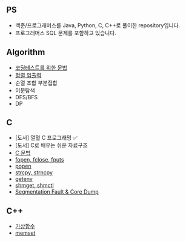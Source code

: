 ## PS
- 백준/프로그래머스를 Java, Python, C, C++로 풀이한 repository입니다.
- 프로그래머스 SQL 문제를 포함하고 있습니다.
## Algorithm
- [코딩테스트를 위한 문법](https://github.com/AnChanUng/Algorithm/blob/main/%EC%BD%94%EB%94%A9%ED%85%8C%EC%8A%A4%ED%8A%B8%20%EC%9E%90%EB%B0%94%20%EB%AC%B8%EB%B2%95.md)
- [정렬 입출력](https://github.com/AnChanUng/Algorithm/blob/main/%EB%AC%B8%EC%9E%90%EC%97%B4%20%EC%A0%95%EB%A0%AC%20%EC%9E%85%EC%B6%9C%EB%A0%A5.md)
- 순열 조합 부분집합
- 이분탐색
- DFS/BFS
- DP

## C
- [도서] 열혈 C 프로그래밍 ✅
- [도서] C로 배우는 쉬운 자료구조
- [C 문법](https://good-abacus-b37.notion.site/C-190c64f6820380d3a77be022e12ff4cf?pvs=4)
- [fopen, fclose, fputs](https://github.com/AnChanUng/Algorithm/blob/main/C%20C%2B%2B%20%EB%AC%B8%EB%B2%95/fopen.md)
- [popen](https://github.com/AnChanUng/Algorithm/blob/main/C%20C%2B%2B%20%EB%AC%B8%EB%B2%95/popen.md)
- [strcpy, strncpy](https://github.com/AnChanUng/Algorithm/blob/main/C%20C%2B%2B%20%EB%AC%B8%EB%B2%95/strcpy.md)
- [getenv](https://github.com/AnChanUng/Algorithm/blob/main/C%20C%2B%2B%20%EB%AC%B8%EB%B2%95/getenv.md)
- [shmget, shmctl](https://github.com/AnChanUng/Algorithm/blob/main/C%20C%2B%2B%20%EB%AC%B8%EB%B2%95/shmget.md)
- [Segmentation Fault & Core Dump](https://github.com/AnChanUng/Algorithm/blob/main/C%20C%2B%2B%20%EB%AC%B8%EB%B2%95/segmentation.md)

## C++
- [가상함수](https://good-abacus-b37.notion.site/virtual-1b2c64f682038044902efc8239bb8412?pvs=4)
- [memset](https://good-abacus-b37.notion.site/memset-1bac64f68203806d8fede9de0102029b?pvs=4)
